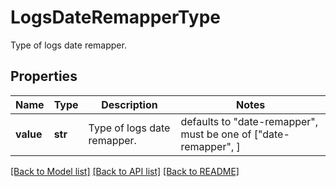 # LogsDateRemapperType

Type of logs date remapper.

## Properties

| Name      | Type    | Description                 | Notes                                                           |
| --------- | ------- | --------------------------- | --------------------------------------------------------------- |
| **value** | **str** | Type of logs date remapper. | defaults to "date-remapper", must be one of ["date-remapper", ] |

[[Back to Model list]](README.md#documentation-for-models) [[Back to API list]](README.md#documentation-for-api-endpoints) [[Back to README]](README.md)
